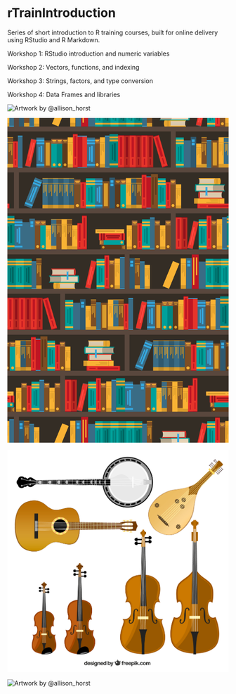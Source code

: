 # rTrainIntroduction

Series of short introduction to R training courses, built for online delivery using RStudio and R Markdown.

Workshop 1: RStudio introduction and numeric variables

Workshop 2: Vectors, functions, and indexing

Workshop 3: Strings, factors, and type conversion

Workshop 4: Data Frames and libraries


![Artwork by @allison_horst](https://github.com/allisonhorst/stats-illustrations/blob/master/rstats-artwork/r_first_then.png?raw=true)


![Designed by macrovector / Freepik](https://github.com/andrewmoles2/rTrainIntroduction/blob/master/Workshop2/images/6714.jpg?raw=true)


![](https://github.com/andrewmoles2/rTrainIntroduction/blob/master/Workshop2/images/22895-NUNWT2.jpg?raw=true)


![Artwork by @allison_horst](https://github.com/allisonhorst/stats-illustrations/blob/master/rstats-artwork/tidydata_6.jpg?raw=true)



